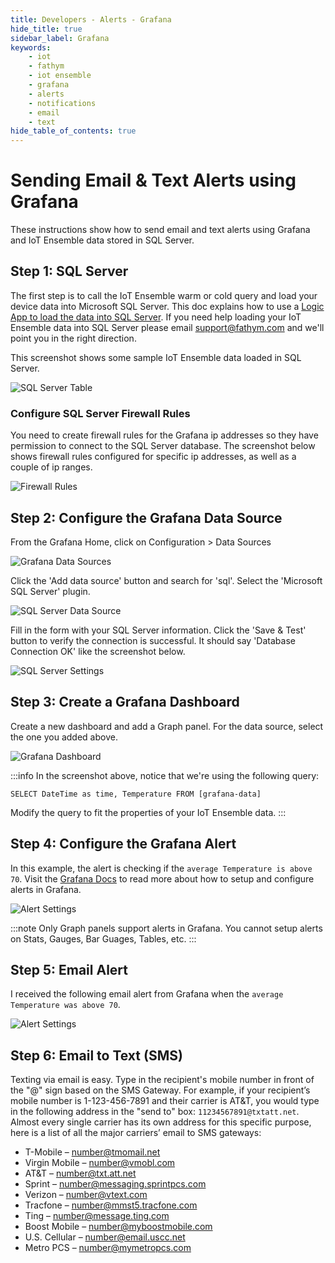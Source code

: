```yaml
---
title: Developers - Alerts - Grafana
hide_title: true
sidebar_label: Grafana 
keywords:
    - iot
    - fathym
    - iot ensemble
    - grafana
    - alerts
    - notifications
    - email
    - text
hide_table_of_contents: true
---
```


# Sending Email & Text Alerts using Grafana

These instructions show how to send email and text alerts using Grafana and IoT Ensemble data stored in SQL Server.

## Step 1: SQL Server

The first step is to call the IoT Ensemble warm or cold query and load your device data into Microsoft SQL Server. This doc explains how to use a [Logic App to load the data into SQL Server](/devs/storage/sql-server). If you need help loading your IoT Ensemble data into SQL Server please email support@fathym.com and we'll point you in the right direction.

This screenshot shows some sample IoT Ensemble data loaded in SQL Server.

![SQL Server Table](/img/screenshots/alerts/sql-server-data.png)

### Configure SQL Server Firewall Rules

You need to create firewall rules for the Grafana ip addresses so they have permission to connect to the SQL Server database. The screenshot below shows firewall rules configured for specific ip addresses, as well as a couple of ip ranges.

![Firewall Rules](/img/screenshots/alerts/firewall-rules.png)

## Step 2: Configure the Grafana Data Source

From the Grafana Home, click on Configuration > Data Sources 

![Grafana Data Sources](/img/screenshots/grafana-1.jpg)

Click the 'Add data source' button and search for 'sql'.  Select the 'Microsoft SQL Server' plugin.

![SQL Server Data Source](/img/screenshots/alerts/sql-server-datasource.png)

Fill in the form with your SQL Server information. Click the 'Save & Test' button to verify the connection is successful. It should say 'Database Connection OK' like the screenshot below.

![SQL Server Settings](/img/screenshots/alerts/sql-server-datasource-settings.png)

## Step 3: Create a Grafana Dashboard 

Create a new dashboard and add a Graph panel. For the data source, select the one you added above. 

![Grafana Dashboard](/img/screenshots/alerts/grafana-dashboard.png)

:::info
In the screenshot above, notice that we're using the following query:

`SELECT
DateTime as time,
Temperature
FROM [grafana-data]`

Modify the query to fit the properties of your IoT Ensemble data.
:::

## Step 4: Configure the Grafana Alert

In this example, the alert is checking if the `average Temperature is above 70`. Visit the [Grafana Docs](https://grafana.com/docs/grafana/latest/alerting/create-alerts/) to read more about how to setup and configure alerts in Grafana.

![Alert Settings](/img/screenshots/alerts/grafana-alert-settings.png)

:::note
Only Graph panels support alerts in Grafana. You cannot setup alerts on Stats, Gauges, Bar Guages, Tables, etc.
:::

## Step 5: Email Alert

I received the following email alert from Grafana when the `average Temperature was above 70`.

![Alert Settings](/img/screenshots/alerts/grafana-email.png)

## Step 6: Email to Text (SMS)

Texting via email is easy. Type in the recipient's mobile number in front of the "@" sign based on the SMS Gateway. For example, if your recipient’s mobile number is 1-123-456-7891 and their carrier is AT&T, you would type in the following address in the "send to" box: `11234567891@txtatt.net`. Almost every single carrier has its own address for this specific purpose, here is a list of all the major carriers’ email to SMS gateways:

- T-Mobile – number@tmomail.net
- Virgin Mobile – number@vmobl.com
- AT&T – number@txt.att.net
- Sprint – number@messaging.sprintpcs.com
- Verizon – number@vtext.com
- Tracfone – number@mmst5.tracfone.com
- Ting – number@message.ting.com
- Boost Mobile – number@myboostmobile.com
- U.S. Cellular – number@email.uscc.net
- Metro PCS – number@mymetropcs.com